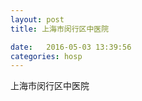 ```yaml
--- 
layout: post 
title: 上海市闵行区中医院

date:   2016-05-03 13:39:56 
categories: hosp 
--- 
```

   
上海市闵行区中医院
